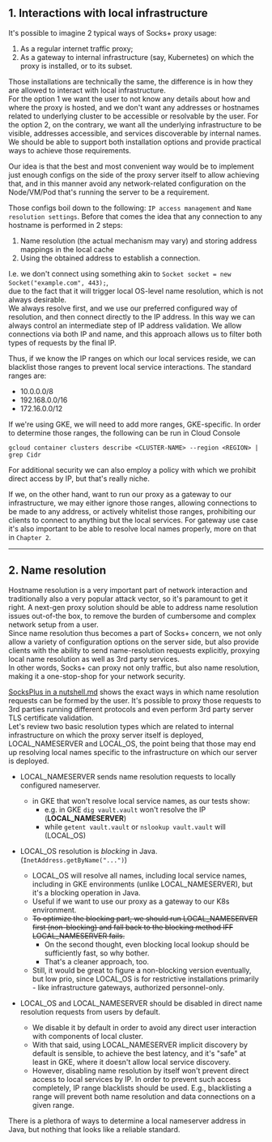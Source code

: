 ## 1. Interactions with local infrastructure

It's possible to imagine 2 typical ways of Socks+ proxy usage:
1. As a regular internet traffic proxy;
2. As a gateway to internal infrastructure (say, Kubernetes) on which the proxy is installed, or to its subset.

Those installations are technically the same, the difference is in how they are allowed to interact with local infrastructure.  
For the option 1 we want the user to not know any details about how and where the proxy is hosted, and we don't want any 
addresses or hostnames related to underlying cluster to be accessible or resolvable by the user.
For the option 2, on the contrary, we want all the underlying infrastructure to be visible, addresses accessible, and 
services discoverable by internal names.
We should be able to support both installation options and provide practical ways to achieve those requirements.

Our idea is that the best and most convenient way would be to implement just enough configs on the side 
of the proxy server itself to allow achieving that, and in this manner avoid any network-related configuration
on the Node/VM/Pod that's running the server to be a requirement.

Those configs boil down to the following: `IP access management` and `Name resolution settings`.
Before that comes the idea that any connection to any hostname is performed in 2 steps:
1. Name resolution (the actual mechanism may vary) and storing address mappings in the local cache
2. Using the obtained address to establish a connection.

I.e. we don't connect using something akin to `Socket socket = new Socket("example.com", 443);`,  
due to the fact that it will trigger local OS-level name resolution, which is not always desirable.  
We always resolve first, and we use our preferred configured way of resolution, and then connect directly to the IP address.
In this way we can always control an intermediate step of IP address validation. We allow connections via both IP and name, and this 
approach allows us to filter both types of requests by the final IP.

Thus, if we know the IP ranges on which our local services reside, we can blacklist those ranges to prevent 
local service interactions.
The standard ranges are:
 - 10.0.0.0/8
 - 192.168.0.0/16
 - 172.16.0.0/12

If we're using GKE, we will need to add more ranges, GKE-specific.
In order to determine those ranges, the following can be run in Cloud Console
```
gcloud container clusters describe <CLUSTER-NAME> --region <REGION> | grep Cidr
```
For additional security we can also employ a policy with which we prohibit direct access by IP, but that's really niche.

If we, on the other hand, want to run our proxy as a gateway to our infrastructure, we may either ignore those ranges, allowing 
connections to be made to any address, or actively whitelist those ranges, prohibiting our clients to connect to anything but the local 
services.
For gateway use case it's also important to be able to resolve local names properly, more on that in `Chapter 2`.

---

## 2. Name resolution

Hostname resolution is a very important part of network interaction and traditionally also a very popular attack 
vector, so it's paramount to get it right. A next-gen proxy solution should be able to address name resolution issues out-of-the box, to remove the burden of 
cumbersome and complex network setup from a user.  
Since name resolution thus becomes a part of Socks+ concern, we not only allow a variety of configuration options on 
the server side, but also provide clients with the ability to send name-resolution requests explicitly, proxying local 
name resolution as well as 3rd party services.  
In other words, Socks+ can proxy not only traffic, but also name resolution, making it a one-stop-shop for your network security.

[SocksPlus in a nutshell.md](SocksPlus%20in%20a%20nutshell.md) shows the exact ways in which name resolution requests can be formed by the user.
It's possible to proxy those requests to 3rd parties running different protocols and even perform 3rd party server TLS certificate validation.  
Let's review two basic resolution types which are related to internal infrastructure on which the proxy server itself 
is deployed, LOCAL_NAMESERVER and LOCAL_OS, the point being that those may end up resolving local names specific to the infrastructure on which our server is deployed.

- LOCAL_NAMESERVER sends name resolution requests to locally configured nameserver.
  - in GKE that won't resolve local service names, as our tests show:
    - e.g. in GKE `dig vault.vault` won't resolve the IP (**LOCAL_NAMESERVER**)
    - while `getent vault.vault` or `nslookup vault.vault` will (LOCAL_OS)


- LOCAL_OS resolution is _blocking_ in Java. (`InetAddress.getByName("...")`) 
  - LOCAL_OS will resolve all names, including local service names, including in GKE environments 
        (unlike LOCAL_NAMESERVER), but it's a blocking operation in Java.
  - Useful if we want to use our proxy as a gateway to our K8s environment.
  - ~~To optimize the blocking part, we should run LOCAL_NAMESERVER first
    (non-blocking) and fall back to the blocking method IFF LOCAL_NAMESERVER fails.~~
    - On the second thought, even blocking local lookup should be sufficiently fast, so why bother.
    - That's a cleaner approach, too.
  - Still, it would be great to figure a non-blocking version eventually, but low prio, since LOCAL_OS is for restrictive installations primarily - like infrastructure gateways, authorized personnel-only.


- LOCAL_OS and LOCAL_NAMESERVER should be disabled in direct name resolution requests from users by default.
  - We disable it by default in order to avoid any direct user interaction with components of local cluster.
  - With that said, using LOCAL_NAMESERVER implicit discovery by default is sensible, to achieve 
    the best latency, and it's "safe" at least in GKE, where it doesn't allow local service discovery.
  - However, disabling name resolution by itself won't prevent direct access to local services by IP. In order to prevent such access completely, IP range blacklists should be used. E.g., blacklisting a range will prevent both name resolution and data connections on a given range.

There is a plethora of ways to determine a local nameserver address in Java, but nothing that looks like a reliable standard.